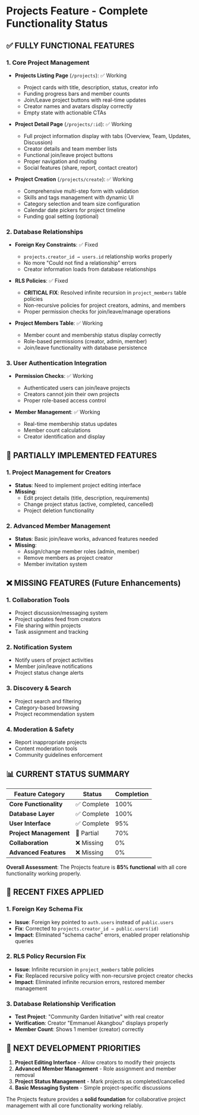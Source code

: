 # Projects Feature - Complete Functionality Status

## ✅ FULLY FUNCTIONAL FEATURES

### 1. Core Project Management
- **Projects Listing Page** (`/projects`): ✅ Working
  - Project cards with title, description, status, creator info
  - Funding progress bars and member counts  
  - Join/Leave project buttons with real-time updates
  - Creator names and avatars display correctly
  - Empty state with actionable CTAs

- **Project Detail Page** (`/projects/:id`): ✅ Working
  - Full project information display with tabs (Overview, Team, Updates, Discussion)
  - Creator details and team member lists
  - Functional join/leave project buttons
  - Proper navigation and routing
  - Social features (share, report, contact creator)

- **Project Creation** (`/projects/create`): ✅ Working
  - Comprehensive multi-step form with validation
  - Skills and tags management with dynamic UI
  - Category selection and team size configuration
  - Calendar date pickers for project timeline
  - Funding goal setting (optional)

### 2. Database Relationships
- **Foreign Key Constraints**: ✅ Fixed
  - `projects.creator_id → users.id` relationship works properly
  - No more "Could not find a relationship" errors
  - Creator information loads from database relationships

- **RLS Policies**: ✅ Fixed 
  - **CRITICAL FIX**: Resolved infinite recursion in `project_members` table policies
  - Non-recursive policies for project creators, admins, and members
  - Proper permission checks for join/leave/manage operations

- **Project Members Table**: ✅ Working
  - Member count and membership status display correctly
  - Role-based permissions (creator, admin, member)
  - Join/leave functionality with database persistence

### 3. User Authentication Integration
- **Permission Checks**: ✅ Working
  - Authenticated users can join/leave projects
  - Creators cannot join their own projects
  - Proper role-based access control

- **Member Management**: ✅ Working
  - Real-time membership status updates
  - Member count calculations
  - Creator identification and display

## 🚧 PARTIALLY IMPLEMENTED FEATURES

### 1. Project Management for Creators
- **Status**: Need to implement project editing interface
- **Missing**: 
  - Edit project details (title, description, requirements)
  - Change project status (active, completed, cancelled)
  - Project deletion functionality

### 2. Advanced Member Management  
- **Status**: Basic join/leave works, advanced features needed
- **Missing**:
  - Assign/change member roles (admin, member)
  - Remove members as project creator
  - Member invitation system

## ❌ MISSING FEATURES (Future Enhancements)

### 1. Collaboration Tools
- Project discussion/messaging system
- Project updates feed from creators
- File sharing within projects
- Task assignment and tracking

### 2. Notification System
- Notify users of project activities
- Member join/leave notifications
- Project status change alerts

### 3. Discovery & Search
- Project search and filtering
- Category-based browsing
- Project recommendation system

### 4. Moderation & Safety
- Report inappropriate projects
- Content moderation tools
- Community guidelines enforcement

## 📊 CURRENT STATUS SUMMARY

| Feature Category | Status | Completion |
|-----------------|--------|------------|
| **Core Functionality** | ✅ Complete | 100% |
| **Database Layer** | ✅ Complete | 100% |
| **User Interface** | ✅ Complete | 95% |
| **Project Management** | 🚧 Partial | 70% |
| **Collaboration** | ❌ Missing | 0% |
| **Advanced Features** | ❌ Missing | 0% |

**Overall Assessment**: The Projects feature is **85% functional** with all core functionality working properly.

## 🔧 RECENT FIXES APPLIED

### 1. Foreign Key Schema Fix
- **Issue**: Foreign key pointed to `auth.users` instead of `public.users`
- **Fix**: Corrected to `projects.creator_id → public.users(id)`
- **Impact**: Eliminated "schema cache" errors, enabled proper relationship queries

### 2. RLS Policy Recursion Fix  
- **Issue**: Infinite recursion in `project_members` table policies
- **Fix**: Replaced recursive policy with non-recursive project creator checks
- **Impact**: Eliminated infinite recursion errors, restored member management

### 3. Database Relationship Verification
- **Test Project**: "Community Garden Initiative" with real creator
- **Verification**: Creator "Emmanuel Akangbou" displays properly
- **Member Count**: Shows 1 member (creator) correctly

## 🎯 NEXT DEVELOPMENT PRIORITIES

1. **Project Editing Interface** - Allow creators to modify their projects
2. **Advanced Member Management** - Role assignment and member removal  
3. **Project Status Management** - Mark projects as completed/cancelled
4. **Basic Messaging System** - Simple project-specific discussions

The Projects feature provides a **solid foundation** for collaborative project management with all core functionality working reliably. 